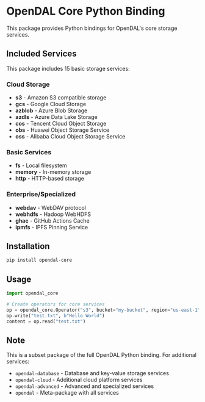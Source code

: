 # OpenDAL Core Python Binding

This package provides Python bindings for OpenDAL's core storage services.

## Included Services

This package includes 15 basic storage services:

### Cloud Storage
- **s3** - Amazon S3 compatible storage
- **gcs** - Google Cloud Storage  
- **azblob** - Azure Blob Storage
- **azdls** - Azure Data Lake Storage
- **cos** - Tencent Cloud Object Storage
- **obs** - Huawei Object Storage Service
- **oss** - Alibaba Cloud Object Storage Service

### Basic Services
- **fs** - Local filesystem
- **memory** - In-memory storage
- **http** - HTTP-based storage

### Enterprise/Specialized
- **webdav** - WebDAV protocol
- **webhdfs** - Hadoop WebHDFS
- **ghac** - GitHub Actions Cache
- **ipmfs** - IPFS Pinning Service

## Installation

```bash
pip install opendal-core
```

## Usage

```python
import opendal_core

# Create operators for core services
op = opendal_core.Operator("s3", bucket="my-bucket", region="us-east-1")
op.write("test.txt", b"Hello World")
content = op.read("test.txt")
```

## Note

This is a subset package of the full OpenDAL Python binding. For additional services:

- `opendal-database` - Database and key-value storage services
- `opendal-cloud` - Additional cloud platform services  
- `opendal-advanced` - Advanced and specialized services
- `opendal` - Meta-package with all services